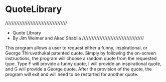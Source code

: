 # QuoteLibrary

///////////////////////////////////////
 *  Quote Library
 *  By Jim Weimer and Akad Shabila
///////////////////////////////////////
 
 This program allows a user to request either a funny, inspirational, or George Thiruvathukal patented quote. Simply by following the on-screen instructions, the program will choose a random quote from the requested type. Type F will provide a funny quote, I will provide an inspirational quote, and G will provide a George quote. After the provision of the quote, the program will exit and will need to be restarted for another quote.
